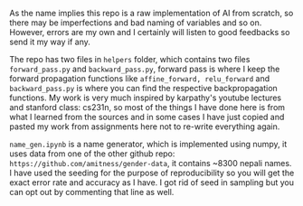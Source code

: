 As the name implies this repo is a raw implementation of AI from scratch, so there may be imperfections and bad naming of variables and so on. However, errors are my own and I certainly will listen to good feedbacks so send it my way if any.

The repo has two files in ```helpers``` folder, which contains two files ```forward_pass.py``` and ```backward_pass.py```, forward pass is where I keep the forward propagation functions like ```affine_forward, relu_forward``` and ```backward_pass.py``` is where you can find the respective backpropagation functions. My work is very much inspired by karpathy's youtube lectures and stanford class: cs231n, so most of the things I have done here is from what I learned from the sources and in some cases I have just copied and pasted my work from assignments here not to re-write everything again.

```name_gen.ipynb``` is a name generator, which is implemented using numpy, it uses data from one of the other github repo: ```https://github.com/amitness/gender-data```, it contains ~8300 nepali names. I have used the seeding for the purpose of reproducibility so you will get the exact error rate and accuracy as I have. I got rid of seed in sampling but you can opt out by commenting that line as well.
